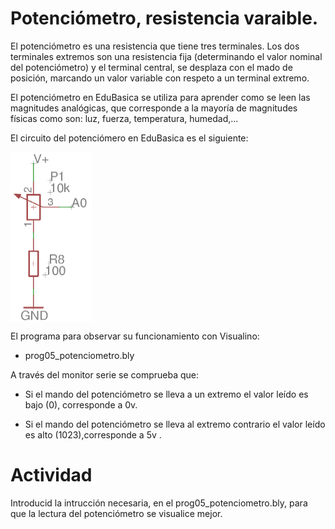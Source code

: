 # Potenciómetro, resistencia varaible.
El potenciómetro es una resistencia que tiene tres terminales. Los dos terminales extremos son una resistencia
fija (determinando el valor nominal del potenciómetro) y el terminal central, se desplaza con el mado de posición,
marcando un valor variable con respeto a un terminal extremo.

El potenciómetro en EduBasica se utiliza para aprender como se leen las magnitudes analógicas, que corresponde a la
mayoría de magnitudes físicas como son: luz, fuerza, temperatura, humedad,...

El circuito del potenciómero en EduBasica es el siguiente:

<a href="" target="_blank"><img width="130" height="272" border="0" align="center" src="img/potenciometro_cirEdubasica.png "/></a>

El programa para observar su funcionamiento con Visualino:

- prog05_potenciometro.bly

A través del monitor serie se comprueba que:

- Si el mando del potenciómetro se lleva a un extremo el valor leído es bajo (0), corresponde a 0v.

- Si el mando del potenciómetro se lleva al extremo contrario el valor leído es alto (1023),corresponde a 5v .


# Actividad
Introducid la intrucción necesaria, en el prog05_potenciometro.bly, para que la lectura del potenciómetro se visualice mejor.

